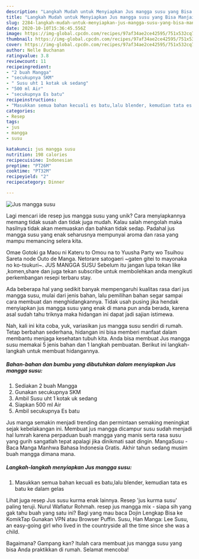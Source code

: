 ```yaml
---
description: "Langkah Mudah untuk Menyiapkan Jus mangga susu yang Bisa Manjain Lidah"
title: "Langkah Mudah untuk Menyiapkan Jus mangga susu yang Bisa Manjain Lidah"
slug: 2284-langkah-mudah-untuk-menyiapkan-jus-mangga-susu-yang-bisa-manjain-lidah
date: 2020-10-10T15:36:45.556Z
image: https://img-global.cpcdn.com/recipes/97af34ae2ce42595/751x532cq70/jus-mangga-susu-foto-resep-utama.jpg
thumbnail: https://img-global.cpcdn.com/recipes/97af34ae2ce42595/751x532cq70/jus-mangga-susu-foto-resep-utama.jpg
cover: https://img-global.cpcdn.com/recipes/97af34ae2ce42595/751x532cq70/jus-mangga-susu-foto-resep-utama.jpg
author: Nelle Buchanan
ratingvalue: 3.8
reviewcount: 11
recipeingredient:
- "2 buah Mangga"
- "secukupnya SKM"
- " Susu uht 1 kotak uk sedang"
- "500 ml Air"
- "secukupnya Es batu"
recipeinstructions:
- "Masukkan semua bahan kecuali es batu,lalu blender, kemudian tata es batu ke dalam gelas"
categories:
- Resep
tags:
- jus
- mangga
- susu

katakunci: jus mangga susu 
nutrition: 198 calories
recipecuisine: Indonesian
preptime: "PT26M"
cooktime: "PT32M"
recipeyield: "2"
recipecategory: Dinner

---
```



![Jus mangga susu](https://img-global.cpcdn.com/recipes/97af34ae2ce42595/751x532cq70/jus-mangga-susu-foto-resep-utama.jpg)

Lagi mencari ide resep jus mangga susu yang unik? Cara menyiapkannya memang tidak susah dan tidak juga mudah. Kalau salah mengolah maka hasilnya tidak akan memuaskan dan bahkan tidak sedap. Padahal jus mangga susu yang enak seharusnya mempunyai aroma dan rasa yang mampu memancing selera kita.

Omae Gotoki ga Maou ni Kateru to Omou na to Yuusha Party wo Tsuihou Sareta node Outo de Manga. Netorare satogaeri ~gaten gitei to mayonaka no ko-tsukuri~. JUS MANGGA SUSU Sebelum itu jangan lupa tekan like ,komen,share dan juga tekan subscribe untuk membolehkan anda mengikuti perkembangan resepi terbaru stay.

Ada beberapa hal yang sedikit banyak mempengaruhi kualitas rasa dari jus mangga susu, mulai dari jenis bahan, lalu pemilihan bahan segar sampai cara membuat dan menghidangkannya. Tidak usah pusing jika hendak menyiapkan jus mangga susu yang enak di mana pun anda berada, karena asal sudah tahu triknya maka hidangan ini dapat jadi sajian istimewa.


Nah, kali ini kita coba, yuk, variasikan jus mangga susu sendiri di rumah. Tetap berbahan sederhana, hidangan ini bisa memberi manfaat dalam membantu menjaga kesehatan tubuh kita. Anda bisa membuat Jus mangga susu memakai 5 jenis bahan dan 1 langkah pembuatan. Berikut ini langkah-langkah untuk membuat hidangannya.

<!--inarticleads1-->

##### Bahan-bahan dan bumbu yang dibutuhkan dalam menyiapkan Jus mangga susu:

1. Sediakan 2 buah Mangga
1. Gunakan secukupnya SKM
1. Ambil  Susu uht 1 kotak uk sedang
1. Siapkan 500 ml Air
1. Ambil secukupnya Es batu


Jus manga semakin menjadi trending dan permintaan semaking meningkat sejak kebelakangan ini. Membuat jus mangga dicampur susu sudah menjadi hal lumrah karena perpaduan buah mangga yang manis serta rasa susu yang gurih sangatlah tepat apalagi jika dinikmati saat dingin. MangaSusu - Baca Manga Manhwa Bahasa Indonesia Gratis. Akhir tahun sedang musim buah mangga dimana mana. 

<!--inarticleads2-->

##### Langkah-langkah menyiapkan Jus mangga susu:

1. Masukkan semua bahan kecuali es batu,lalu blender, kemudian tata es batu ke dalam gelas


Lihat juga resep Jus susu kurma enak lainnya. Resep &#39;jus kurma susu&#39; paling teruji. Nurul Wafiatur Rohmah. resep jus mangga mix - siapa sih yang gak tahu buah yang satu ini? Bagi yang mau baca Dojin Lengkap Bisa ke KomikTap Gunakan VPN atau Browser Puffin. Susu, Han Manga: Lee Susu, an easy-going girl who lived in the countryside all the time since she was a child. 

Bagaimana? Gampang kan? Itulah cara membuat jus mangga susu yang bisa Anda praktikkan di rumah. Selamat mencoba!
